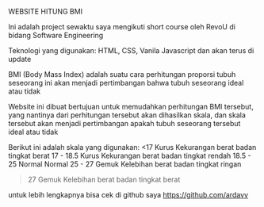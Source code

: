 WEBSITE HITUNG BMI

Ini adalah project sewaktu saya mengikuti short course oleh RevoU di bidang Software Engineering

Teknologi yang digunakan: HTML, CSS, Vanila Javascript
dan akan terus di update

BMI (Body Mass Index) adalah suatu cara perhitungan proporsi tubuh seseorang
ini akan menjadi pertimbangan bahwa tubuh seseorang ideal atau tidak

Website ini dibuat bertujuan untuk memudahkan perhitungan BMI tersebut, yang nantinya dari perhitungan tersebut akan dihasilkan skala, dan skala tersebut akan menjadi pertimbangan apakah tubuh seseorang tersebut ideal atau tidak

Berikut ini adalah skala yang digunakan:
<17 		Kurus 		Kekurangan berat badan tingkat berat
17 - 18.5	Kurus		Kekurangan berat badan tingkat rendah
18.5 - 25	Normal		Normal
25 - 27		Gemuk		Kelebihan berat badan tingkat ringan
>27		Gemuk		Kelebihan berat badan tingkat berat		

untuk lebih lengkapnya bisa cek di github saya
https://github.com/ardavv